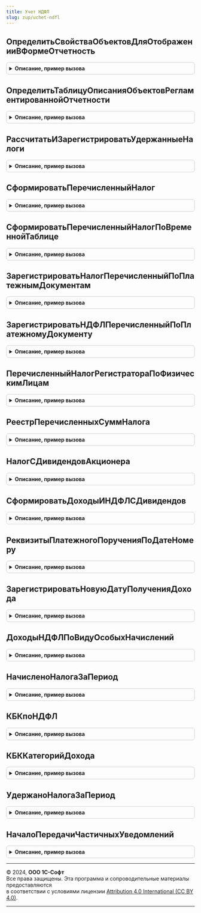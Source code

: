 ```yaml
---
title: Учет НДФЛ
slug: zup/uchet-ndfl
---
```



## ОпределитьСвойстваОбъектовДляОтображенииВФормеОтчетность
<details style="margin: 1em 0; padding: 0.5em; border: 1px solid #ccc; border-radius: 6px;">

<summary style="font-weight: bold; cursor: pointer;">Описание, пример вызова</summary>

```bsl

// Процедура переопределяет свойства объекта, с которыми он будет отображен в форме Отчетность.
// Параметры:
//  СвойстваОбъектов - ТаблицаЗначений - (см. РегламентированнаяОтчетностьПереопределяемый.ОпределитьСвойстваОбъектовДляОтображенииВФормеОтчетность)
Процедура ОпределитьСвойстваОбъектовДляОтображенииВФормеОтчетность(СвойстваОбъектов) Экспорт
```

Пример вызова
```bsl
УчетНДФЛ.ОпределитьСвойстваОбъектовДляОтображенииВФормеОтчетность(СвойстваОбъектов) 
```
</details>

## ОпределитьТаблицуОписанияОбъектовРегламентированнойОтчетности
<details style="margin: 1em 0; padding: 0.5em; border: 1px solid #ccc; border-radius: 6px;">

<summary style="font-weight: bold; cursor: pointer;">Описание, пример вызова</summary>

```bsl

// Определяет свойства, касающиеся общих свойств объектов конфигураций-потребителей для отображения в форме Отчетность
// и возможности создания новый объектов из формы Отчетность.
//
// Параметры:
//  ТаблицаОписания  - ТаблицаЗначений -  (см. РегламентированнаяОтчетностьПереопределяемый.ОпределитьТаблицуОписанияОбъектовРегламентированнойОтчетности)
//
Процедура ОпределитьТаблицуОписанияОбъектовРегламентированнойОтчетности(ТаблицаОписания) Экспорт
```

Пример вызова
```bsl
УчетНДФЛ.ОпределитьТаблицуОписанияОбъектовРегламентированнойОтчетности(ТаблицаОписания) 
```
</details>

## РассчитатьИЗарегистрироватьУдержанныеНалоги
<details style="margin: 1em 0; padding: 0.5em; border: 1px solid #ccc; border-radius: 6px;">

<summary style="font-weight: bold; cursor: pointer;">Описание, пример вызова</summary>

```bsl

// Предназначена для расчета и регистрации НДФЛ удержанного
// по записанным в учете данным и по переданным данным о выплатах.
//
// Параметры:
//      Ссылка - ДокументСсылка - ссылка на документ-регистратор.
//		Движения - коллекция движений регистратора.
//		Отказ - булево - признак отказа от заполнения движений.
//		Организация - СправочникСсылка.Организации - должно быть непустым значением.
//		ДатаОперации - дата - дата, которой будет зарегистрировано движение, должно быть непустым значением.
//      МенеджерТаблиц - МенеджерВременныхТаблиц - должен содержать временную таблицу с данными о выплатах
//                                                 ВТСписокСотрудников с колонками:
//				ФизическоеЛицо: должно быть непустым
//          	СуммаВыплаты.
//          	ДокументОснование, необязательная
//          	СуммаНачисленная, необязательная
//          	СуммаВыплаченная, необязательная
//		Записывать - булево - признак того, надо ли записывать движения сразу, или они будут записаны позже.
//		ПериодРегистрации - дата -
//		ОкончательныйРасчет - булево - признак того, является ли выплата, для которой рассчитывается удержанный налог, выплатой "под расчет".
//		РегистрироватьПеречислениеНДФЛ - булево - признак того, надо ли помимо удержанного вписывать еще и перечисленный налог.
//		ДатаПолученияДохода - дата -
//
//  Формирует движения по регистрам подсистемы.
//
Процедура РассчитатьИЗарегистрироватьУдержанныеНалоги(Ссылка, Движения, Отказ, Организация, ДатаОперации, МенеджерТаблиц, Записывать = Ложь, ПериодРегистрации = Неопределено, ОкончательныйРасчет = Истина, РегистрироватьПеречислениеНДФЛ = Истина, ДатаПолученияДохода = Неопределено) Экспорт
```

Пример вызова
```bsl
УчетНДФЛ.РассчитатьИЗарегистрироватьУдержанныеНалоги(Ссылка, Движения, Отказ, Организация, ДатаОперации, МенеджерТаблиц, Записывать, ПериодРегистрации, ОкончательныйРасчет, РегистрироватьПеречислениеНДФЛ, ДатаПолученияДохода);
```
</details>

## СформироватьПеречисленныйНалог
<details style="margin: 1em 0; padding: 0.5em; border: 1px solid #ccc; border-radius: 6px;">

<summary style="font-weight: bold; cursor: pointer;">Описание, пример вызова</summary>

```bsl

// Формирует движения по регистрам подсистемы.
// Параметры:
//      Ссылка - ДокументСсылка - ссылка на документ-регистратор.
//		Движения - коллекция движений регистратора.
//		Отказ - булево - признак отказа от заполнения движений.
//		Организация - СправочникСсылка.Организации - должно быть непустым значением.
//		ДатаОперации - дата - дата, которой будет зарегистрировано движение.
//		ПеречисленныйНалог - ТаблицаЗначений - таблица значений с колонками.
//				МесяцНалоговогоПериода - тип Дата (необязательно).
//				Сумма
//				ПлатежноеПоручениеНомер - тип Строка (необязательно).
//				ПлатежноеПоручениеДата - тип Дата (необязательно).
//      ФизическиеЛица - Массив - массив физических лиц (необязательно), если не задан, перечисленная
//						сумма будет распределена по всем физлицам организации.
//		РегистрацияВНалоговомОргане - необязательный, если не задан, то будет использоваться регистрация для организации.
//		Записывать - булево - признак того, надо ли записывать движения сразу, или они будут записаны позже.
//		Ставка - ПеречислениеСсылка.НДФЛСтавки - ставка по которой уплачен налог, необязательная.
//
Процедура СформироватьПеречисленныйНалог(Ссылка, Движения, Отказ, Организация, ДатаОперации, ПеречисленныйНалог, ФизическиеЛица = Неопределено, РегистрацияВНалоговомОргане = Неопределено, Записывать = Ложь, Ставка = Неопределено) Экспорт
```

Пример вызова
```bsl
УчетНДФЛ.СформироватьПеречисленныйНалог(Ссылка, Движения, Отказ, Организация, ДатаОперации, ПеречисленныйНалог, ФизическиеЛица, РегистрацияВНалоговомОргане, Записывать, Ставка);
```
</details>

## СформироватьПеречисленныйНалогПоВременнойТаблице
<details style="margin: 1em 0; padding: 0.5em; border: 1px solid #ccc; border-radius: 6px;">

<summary style="font-weight: bold; cursor: pointer;">Описание, пример вызова</summary>

```bsl

// Формирует движения по регистрам подсистемы.
// Параметры:
//		Движения - коллекция движений регистратора.
//		Отказ - признак отказа от заполнения движений.
//		Организация - СправочникСсылка.Организации - должно быть непустым значением.
//		ДатаОперации - дата - дата, которой будет зарегистрировано движение.
//		ПеречисленныйНалог - МенеджерВременныхТаблиц, который содержит вр. таблицу ВТНалогПеречисленный с полями
//				ФизическоеЛицо: должно быть непустым
//  	       	Ставка: должно быть непустым
//				МесяцНалоговогоПериода: должно быть непустым.
//				Сумма
//				РеквизитыПлатежногоПоручения: тип Строка.
//				РегистрацияВНалоговомОргане: тип СправочникСсылка.РегистрацииВНалоговомОргане
//				ВключатьВДекларациюПоНалогуНаПрибыль: тип Булево
//				ИсчисленоПоДивидендам: тип Булево
//		Записывать - булево - признак того, надо ли записывать движения сразу, или они будут записаны позже.
//
Процедура СформироватьПеречисленныйНалогПоВременнойТаблице(Движения, Отказ, Организация, ДатаОперации, ПеречисленныйНалог, Записывать = Ложь) Экспорт
```

Пример вызова
```bsl
УчетНДФЛ.СформироватьПеречисленныйНалогПоВременнойТаблице(Движения, Отказ, Организация, ДатаОперации, ПеречисленныйНалог, Записывать);
```
</details>

## ЗарегистрироватьНалогПеречисленныйПоПлатежнымДокументам
<details style="margin: 1em 0; padding: 0.5em; border: 1px solid #ccc; border-radius: 6px;">

<summary style="font-weight: bold; cursor: pointer;">Описание, пример вызова</summary>

```bsl

// Формирует движения по перечисленному НДФЛ по данным об удержанных платежными документами налогах.
// Параметры:
//		Движения - коллекция движений регистратора.
//		Отказ - булево - признак отказа от заполнения движений.
//		Организация - СправочникСсылка.Организации - должно быть непустым значением.
//		ДатаОперации - дата - дата, которой будет зарегистрировано движение, должно быть непустым значением.
//		ДанныеПлатежа - структура с полями:
//				ПлатежноеПоручениеНомер - тип Строка;
//				ПлатежноеПоручениеДата - тип Дата;
//				ПлатежныеДокументы - массив ссылок на документы выплаты зарплаты.
//      ФизическиеЛица - Массив - массив физических лиц (необязательно),
//			если задан - движения будут сформированы только по переданным физическим лицам.
//		РегистрацияВНалоговомОргане - Массив - массив элементов справочника РегистрацииВНалоговомОргане, необязательный,
//			если задан - движения будут сформированы только по переданным регистрациям.
//		Записывать - булево - признак того, надо ли записывать движения сразу, или они будут записаны позже.
//
Процедура ЗарегистрироватьНалогПеречисленныйПоПлатежнымДокументам(Движения, Отказ, Организация, ДатаОперации, ДанныеПлатежа, ФизическиеЛица = Неопределено, РегистрацияВНалоговомОргане = Неопределено, Записывать = Ложь) Экспорт
```

Пример вызова
```bsl
УчетНДФЛ.ЗарегистрироватьНалогПеречисленныйПоПлатежнымДокументам(Движения, Отказ, Организация, ДатаОперации, ДанныеПлатежа, ФизическиеЛица, РегистрацияВНалоговомОргане, Записывать);
```
</details>

## ЗарегистрироватьНДФЛПеречисленныйПоПлатежномуДокументу
<details style="margin: 1em 0; padding: 0.5em; border: 1px solid #ccc; border-radius: 6px;">

<summary style="font-weight: bold; cursor: pointer;">Описание, пример вызова</summary>

```bsl

// Формирует движения по перечисленному НДФЛ с учетом зарегистрированных ранее авансов по налогу.
// Параметры:
//		Движения - коллекция движений регистратора.
//		Отказ - булево - признак отказа от заполнения движений.
//		Организация - СправочникСсылка.Организации - должно быть непустым значением.
//		ДатаОперации - дата.
//		РеквизитыПлатежногоПоручения - строка.
//		Записывать - булево - признак того, надо ли записывать движения сразу, или они будут записаны позже.
//
Процедура ЗарегистрироватьНДФЛПеречисленныйПоПлатежномуДокументу(Движения, Отказ, Организация, ДатаОперации, РеквизитыПлатежногоПоручения, Записывать = Ложь) Экспорт
```

Пример вызова
```bsl
УчетНДФЛ.ЗарегистрироватьНДФЛПеречисленныйПоПлатежномуДокументу(Движения, Отказ, Организация, ДатаОперации, РеквизитыПлатежногоПоручения, Записывать);
```
</details>

## ПеречисленныйНалогРегистратораПоФизическимЛицам
<details style="margin: 1em 0; padding: 0.5em; border: 1px solid #ccc; border-radius: 6px;">

<summary style="font-weight: bold; cursor: pointer;">Описание, пример вызова</summary>

```bsl

// Предназначена для получения сумм перечисленного налога, зарегистрированных документом, в разрезе физических лиц.
// Параметры:
//      Регистратор - ДокументСсылка - регистратор, для которого выполняется чтение движений.
//
//  Возвращаемое значение:
//  	таблица значений с колонками
//			ФизическоеЛицо - СправочникСсылка.ФизическиеЛица -
//			Сумма - число -
//
Функция ПеречисленныйНалогРегистратораПоФизическимЛицам(Регистратор) Экспорт
```

Пример вызова
```bsl
Результат = УчетНДФЛ.ПеречисленныйНалогРегистратораПоФизическимЛицам(Регистратор) 
```
</details>

## РеестрПеречисленныхСуммНалога
<details style="margin: 1em 0; padding: 0.5em; border: 1px solid #ccc; border-radius: 6px;">

<summary style="font-weight: bold; cursor: pointer;">Описание, пример вызова</summary>

```bsl

// Готовит печатную форму.
// Параметры:
//		РеквизитыПлатежа - таблица значений с колонками.
//				Организация - СправочникСсылка.Организации - должно быть непустым значением.
//				МесяцНалоговогоПериода - дата - должно быть непустым значением.
//				ДатаПлатежа - дата - должно быть непустым значением.
//				ПлатежноеПоручениеНомер - строка (необязательно).
//				ПлатежноеПоручениеДата - дата (необязательно).
//              РегистрацияВНалоговомОргане - СправочникСсылка.РегистрацииВНалоговомОргане  (необязательно)
//              ГлавныйБухгалтер - СправочникСсылка.ФизическиеЛица (необязательно)
//              Бухгалтер - СправочникСсылка.ФизическиеЛица (необязательно)
//
//  Возвращаемое значение:
//		табличный документ.
//
Функция РеестрПеречисленныхСуммНалога(РеквизитыПлатежа) Экспорт
```

Пример вызова
```bsl
Результат = УчетНДФЛ.РеестрПеречисленныхСуммНалога(РеквизитыПлатежа) 
```
</details>

## НалогСДивидендовАкционера
<details style="margin: 1em 0; padding: 0.5em; border: 1px solid #ccc; border-radius: 6px;">

<summary style="font-weight: bold; cursor: pointer;">Описание, пример вызова</summary>

```bsl

// Выполняет расчет налога с дивидендов для одного акционера.
//
// Параметры:
//		ДатаПолученияДохода - дата.
//		Организация - СправочникСсылка.Организации - должно быть непустым значением.
//		Акционер - СправочникСсылка.ФизическиеЛица - должно быть непустым.
//		Начислено - число - сумма дивидендов.
//		ВычетПоНДФЛ - число - сумма вычета.
//		КатегорияДивидендов - ПеречислениеСсылка.КатегорииДоходовНДФЛ - категория, определяющая порядок исчисления и ставку налога.
//		ИсключаемыйРегистратор - ДокументСсылка - документ, для которого производится расчет
//
//  Возвращаемое значение:
//		структура, содержит два значения: НДФЛ и НДФЛСПревышения.
//
Функция НалогСДивидендовАкционера(ДатаПолученияДохода, Организация, Акционер, Начислено, ВычетПоНДФЛ, КатегорияДивидендов = Неопределено, ИсключаемыйРегистратор = Неопределено) Экспорт
```

Пример вызова
```bsl
Результат = УчетНДФЛ.НалогСДивидендовАкционера(ДатаПолученияДохода, Организация, Акционер, Начислено, ВычетПоНДФЛ, КатегорияДивидендов, ИсключаемыйРегистратор);
```
</details>

## СформироватьДоходыИНДФЛСДивидендов
<details style="margin: 1em 0; padding: 0.5em; border: 1px solid #ccc; border-radius: 6px;">

<summary style="font-weight: bold; cursor: pointer;">Описание, пример вызова</summary>

```bsl

// Выполняет регистрацию доходов по дивидендам и налога с этих доходов.
//
// Параметры:
//		Регистратор - ДокументСсылка -
//		Движения - коллекция движений либо структура с наборами записей регистратора.
//		Отказ - булево - признак отказа от заполнения движений.
//		Организация - СправочникСсылка.Организации - должно быть непустым значением.
//		ДатаВыплаты - дата - дата, которой будет зарегистрировано движение.
//		Дивиденды - ТаблицаЗначений - содержит, как минимум, колонки:
//			Акционер
//			Начислено
//			ВычетПоНДФЛ
//			НДФЛ
//			НДФЛСПревышения
//			НалогНаПрибыльКЗачету
//			НалогСДивидендовУплаченныйЗаРубежом
//		ВключатьВДекларациюПоНалогуНаПрибыль - булево -
//		РегистрироватьУдержаниеПеречислениеНДФЛ - булево - признак того, что необходимо зарегистрировать удержание и перечисление НДФЛ
//		ДатаПлатежа - дата -
//		РеквизитыПлатежа - строка - реквизиты платежного поручения на перечисление налога.
//		Записывать - булево - признак того, надо ли записывать движения сразу, или они будут записаны позже.
//
Процедура СформироватьДоходыИНДФЛСДивидендов(Регистратор, Движения, Отказ, Организация, ДатаВыплаты, Дивиденды, ВключатьВДекларациюПоНалогуНаПрибыль, РегистрироватьУдержаниеПеречислениеНДФЛ = Ложь, ДатаПлатежа = Неопределено, РеквизитыПлатежа = "", Записывать = Ложь) Экспорт
```

Пример вызова
```bsl
УчетНДФЛ.СформироватьДоходыИНДФЛСДивидендов(Регистратор, Движения, Отказ, Организация, ДатаВыплаты, Дивиденды, ВключатьВДекларациюПоНалогуНаПрибыль, РегистрироватьУдержаниеПеречислениеНДФЛ, ДатаПлатежа, РеквизитыПлатежа, Записывать);
```
</details>

## РеквизитыПлатежногоПорученияПоДатеНомеру
<details style="margin: 1em 0; padding: 0.5em; border: 1px solid #ccc; border-radius: 6px;">

<summary style="font-weight: bold; cursor: pointer;">Описание, пример вызова</summary>

```bsl

// Формирует строку-описание для идентификации платежа.
//
// Параметры:
//		ДатаПП - дата.
//		НомерПП - строка.
//
//  Возвращаемое значение:
//		строка для записи в движения.
//
Функция РеквизитыПлатежногоПорученияПоДатеНомеру(ДатаПП, НомерПП) Экспорт
```

Пример вызова
```bsl
Результат = УчетНДФЛ.РеквизитыПлатежногоПорученияПоДатеНомеру(ДатаПП, НомерПП) 
```
</details>

## ЗарегистрироватьНовуюДатуПолученияДохода
<details style="margin: 1em 0; padding: 0.5em; border: 1px solid #ccc; border-radius: 6px;">

<summary style="font-weight: bold; cursor: pointer;">Описание, пример вызова</summary>

```bsl

// Переносит ранее зарегистрированный доход на новую дату получения дохода
// Параметры:
//		Регистратор - ДокументСсылка - документ выплаты
//		МенеджерВременныхТаблиц - МенеджерВременныхТаблиц - должен содержать временные таблицы
//      	ВТСписокСотрудников, с данными о выплатах вида:
//				ФизическоеЛицо: должно быть непустым
//          	СуммаВыплаты.
//          	ДокументОснование, необязательная
//          	СтатьяФинансирования, необязательная
//          	СтатьяРасходов, необязательная
//          	СуммаНачисленная, необязательная
//          	СуммаВыплаченная, необязательная,
//			Если колонки СуммаНачисленная, СуммаВыплаченная отсутствуют, возможная частичная выплата не будет учтена.
//		Движения - коллекция движений регистратора.
//		ДатаВыплаты - дата - новая дата получения дохода.
//		ДатаОперации - дата - дата, которой будет зарегистрировано движение.
//		Отказ - признак отказа от заполнения движений.
//
Процедура ЗарегистрироватьНовуюДатуПолученияДохода(Регистратор, Движения, МенеджерВременныхТаблиц, ДатаВыплаты, ДатаОперации, Отказ , Записывать = Ложь) Экспорт
```

Пример вызова
```bsl
УчетНДФЛ.ЗарегистрироватьНовуюДатуПолученияДохода(Регистратор, Движения, МенеджерВременныхТаблиц, ДатаВыплаты, ДатаОперации, Отказ, Записывать);
```
</details>

## ДоходыНДФЛПоВидуОсобыхНачислений
<details style="margin: 1em 0; padding: 0.5em; border: 1px solid #ccc; border-radius: 6px;">

<summary style="font-weight: bold; cursor: pointer;">Описание, пример вызова</summary>

```bsl

// Формирует перечень кодов дохода, соответствующих переданному виду договора ГПХ: авторскому или на оказание услуг.
//
// Параметры:
//		ВидНачисления - ПеречислениеСсылка.ВидыОсобыхНачисленийИУдержаний - описание вида договора ГПХ.
//
//  Возвращаемое значение:
//		массив значений типа СправочникСсылка.ВидыДоходовНДФЛ.
//
Функция ДоходыНДФЛПоВидуОсобыхНачислений(ВидНачисления) Экспорт
```

Пример вызова
```bsl
Результат = УчетНДФЛ.ДоходыНДФЛПоВидуОсобыхНачислений(ВидНачисления) 
```
</details>

## НачисленоНалогаЗаПериод
<details style="margin: 1em 0; padding: 0.5em; border: 1px solid #ccc; border-radius: 6px;">

<summary style="font-weight: bold; cursor: pointer;">Описание, пример вызова</summary>

```bsl

// Формирует таблицу сумм начисленного налога в разрезе регистраторов и регистраций в ИФНС.
//
// Параметры:
//		Организация - СправочникСсылка.Организации - должно быть непустым значением.
//		НачалоПериода - дата -
//		ОкончаниеПериода - дата -
//		МесяцНалоговогоПериода - дата - дата, определяющая месяц (необязательный).
//
//  Возвращаемое значение:
//		таблица значений с колонками
//			Регистратор - ДокументСсылка
//			РегистрацияВНалоговомОргане - СправочникСсылка.РегистрацииВНалоговомОргане
//			КодНалоговогоОргана - строка
//			КПП - строка
//			КодПоОКТМО - строка
//			Сумма
//			СуммаСПревышения
//
Функция НачисленоНалогаЗаПериод(Организация, НачалоПериода, ОкончаниеПериода, МесяцНалоговогоПериода = Неопределено) Экспорт
```

Пример вызова
```bsl
Результат = УчетНДФЛ.НачисленоНалогаЗаПериод(Организация, НачалоПериода, ОкончаниеПериода, МесяцНалоговогоПериода);
```
</details>

## КБКпоНДФЛ
<details style="margin: 1em 0; padding: 0.5em; border: 1px solid #ccc; border-radius: 6px;">

<summary style="font-weight: bold; cursor: pointer;">Описание, пример вызова</summary>

```bsl

// Собирает все КБК в одном месте.
//
// Параметры:
//		ОтчетныйПериод - дата -
//
//  Возвращаемое значение:
//		структура, содержащая строки КБК, с именами
//			Основной
//			СПревышения
//			Дивиденды
//			ДивидендыСПревышения
//			ПоОблигациям
//
Функция КБКпоНДФЛ(ОтчетныйПериод) Экспорт
```

Пример вызова
```bsl
Результат = УчетНДФЛ.КБКпоНДФЛ(ОтчетныйПериод) 
```
</details>

## КБККатегорийДохода
<details style="margin: 1em 0; padding: 0.5em; border: 1px solid #ccc; border-radius: 6px;">

<summary style="font-weight: bold; cursor: pointer;">Описание, пример вызова</summary>

```bsl

// Сопоставляет категориям доходов КБК.
//
// Параметры:
//		ОтчетныйПериод - дата -
//
//  Возвращаемое значение:
//		ТаблицаЗначений с колонками
//			КатегорияДохода
//			КБК
//
Функция КБККатегорийДохода(ОтчетныйПериод) Экспорт
```

Пример вызова
```bsl
Результат = УчетНДФЛ.КБККатегорийДохода(ОтчетныйПериод) 
```
</details>

## УдержаноНалогаЗаПериод
<details style="margin: 1em 0; padding: 0.5em; border: 1px solid #ccc; border-radius: 6px;">

<summary style="font-weight: bold; cursor: pointer;">Описание, пример вызова</summary>

```bsl

// Формирует таблицу сумм удержанного налога в разрезе КБК, сроков перечисления и регистраций в ИФНС.
//
// Параметры:
//		Организация - СправочникСсылка.Организации - должно быть непустым значением.
//		НачалоПериода - дата -
//		ОкончаниеПериода - дата -
//		ПолучатьДанныеПоВсемуЮрлицу - булево -
//		ДляЕНП - булево - если равно Истина, используются особый отбор данных и расчет срока перечисления налога;
//                        если равно Ложь, данные об удержанном налоге без затей читаются из данных учета.
//
//  Возвращаемое значение:
//		таблица значений с колонками
//			Организация - СправочникСсылка.Организации - может быть как головной, так и ОП
//			РегистрацияВНалоговомОргане - СправочникСсылка.РегистрацииВНалоговомОргане
//			СрокПеречисленияНалога - дата
//			КБК - строка
//			Сумма
//
Функция УдержаноНалогаЗаПериод(Организация, НачалоПериода, ОкончаниеПериода, ПолучатьДанныеПоВсемуЮрлицу = Ложь, ДляЕНП = Истина) Экспорт
```

Пример вызова
```bsl
Результат = УчетНДФЛ.УдержаноНалогаЗаПериод(Организация, НачалоПериода, ОкончаниеПериода, ПолучатьДанныеПоВсемуЮрлицу, ДляЕНП);
```
</details>

## НачалоПередачиЧастичныхУведомлений
<details style="margin: 1em 0; padding: 0.5em; border: 1px solid #ccc; border-radius: 6px;">

<summary style="font-weight: bold; cursor: pointer;">Описание, пример вызова</summary>

```bsl

// Возвращает дату вступления в силу положений Федерального закона от 31.07.2023 № 389-ФЗ в части представления налоговых уведомлений дважды в месяц.
//
// Возвращаемое значение:
//   дата
//
Функция НачалоПередачиЧастичныхУведомлений() Экспорт
```

Пример вызова
```bsl
Результат = УчетНДФЛ.НачалоПередачиЧастичныхУведомлений() 
```
</details>

---

© 2024, **ООО 1С-Софт**  
Все права защищены. Эта программа и сопроводительные материалы предоставляются  
в соответствии с условиями лицензии [Attribution 4.0 International (CC BY 4.0)](https://creativecommons.org/licenses/by/4.0/legalcode).

---
